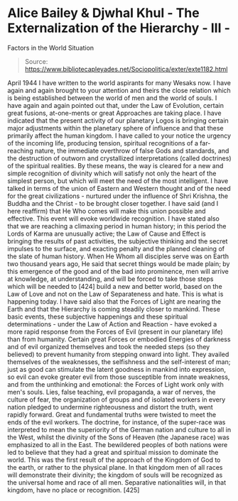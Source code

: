 # Alice Bailey & Djwhal Khul - The Externalization of the Hierarchy - III -
Factors in the World Situation

> Source: https://www.bibliotecapleyades.net/Sociopolitica/exter/exte1182.html

April 1944
I have written to the world aspirants for many Wesaks now. I have again and again brought to your attention and theirs the close relation which is being established between the world of men and the world of souls. I have again and again pointed out that, under the Law of Evolution, certain great fusions, at-one-ments or great Approaches are taking place. I have indicated that the present activity of our planetary Logos is bringing certain major adjustments within the planetary sphere of influence and that these primarily affect the human kingdom. I have called to your notice the urgency of the incoming life, producing tension, spiritual recognitions of a far-reaching nature, the immediate overthrow of false Gods and standards, and the destruction of outworn and crystallized interpretations (called doctrines) of the spiritual realities. By these means, the way is cleared for a new and simple recognition of divinity which will satisfy not only the heart of the simplest person, but which will meet the need of the most intelligent. I have talked in terms of the union of Eastern and Western thought and of the need for the great civilizations - nurtured under the influence of Shri Krishna, the Buddha and the Christ - to be brought closer together. I have said (and I here reaffirm) that He Who comes will make this union possible and effective. This event will evoke worldwide recognition.
I have stated also that we are reaching a climaxing period in human history; in this period the Lords of Karma are unusually active; the Law of Cause and Effect is bringing the results of past activities, the subjective thinking and the secret impulses to the surface, and exacting penalty and the planned cleaning of the slate of human history. When He Whom all disciples serve was on Earth two thousand years ago, He said that secret things would be made plain; by this emergence of the good and of the bad into prominence, men will arrive at knowledge, at understanding, and will be forced to take those steps which will be needed to [424] build a new and better world, based on the Law of Love and not on the Law of Separateness and hate. This is what is happening today.
I have said also that the Forces of Light are nearing the Earth and that the Hierarchy is coming steadily closer to mankind.
These basic events, these subjective happenings and these spiritual determinations - under the Law of Action and Reaction - have evoked a more rapid response from the Forces of Evil (present in our planetary life) than from humanity. Certain great Forces or embodied Energies of darkness and of evil organized themselves and took the needed steps (so they believed) to prevent humanity from stepping onward into light. They availed themselves of the weaknesses, the selfishness and the self-interest of man; just as good can stimulate the latent goodness in mankind into expression, so evil can evoke greater evil from those susceptible from innate weakness, and from the unthinking and emotional: the Forces of Light work only with men's souls. Lies, false teaching, evil propaganda, a war of nerves, the culture of fear, the organization of groups and of isolated workers in every nation pledged to undermine righteousness and distort the truth, went rapidly forward. Great and fundamental truths were twisted to meet the ends of the evil workers.
The doctrine, for instance, of the super-race was interpreted to mean the superiority of the German nation and culture to all in the West, whilst the divinity of the Sons of Heaven (the Japanese race) was emphasized to all in the East. The bewildered peoples of both nations were led to believe that they had a great and spiritual mission to dominate the world.
This was the first result of the approach of the Kingdom of God to the earth, or rather to the physical plane. In that kingdom men of all races will demonstrate their divinity; the kingdom of souls will be recognized as the universal home and race of all men. Separative nationalities will, in that kingdom, have no place or recognition. [425]
